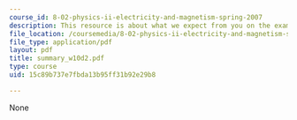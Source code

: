 ```yaml
---
course_id: 8-02-physics-ii-electricity-and-magnetism-spring-2007
description: This resource is about what we expect from you on the exam.
file_location: /coursemedia/8-02-physics-ii-electricity-and-magnetism-spring-2007/15c89b737e7fbda13b95ff31b92e29b8_summary_w10d2.pdf
file_type: application/pdf
layout: pdf
title: summary_w10d2.pdf
type: course
uid: 15c89b737e7fbda13b95ff31b92e29b8

---
```

None